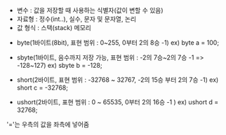 * 변수 : 값을 저장할 때 사용하는 식별자(값이 변할 수 있음)
* 자료형 : 정수(int..), 실수, 문자 및 문자열, 논리
* 값 형식 : 스택(stack) 메모리

- byte(1바이트(8bit), 표현 범위 : 0~255, 0부터 2의 8승 -1) 
    ex) byte a = 100;

- sbyte(1바이트, 음수까지 저장 가능, 표현 범위 : -2의 7승~2의 7승 -1 => -128~127)
    ex) sbyte b = -128;

- short(2바이트, 표현 범위 : -32768 ~ 32767, -2의 15승 부터 2의 7승 -1) 
   ex) short c = -32768;

- ushort(2바이트, 표현 범위 : 0 ~ 65535, 0부터 2의 16승 -1 )
   ex) ushort d = 32768;

'='는 우측의 값을 좌측에 넣어줌 
